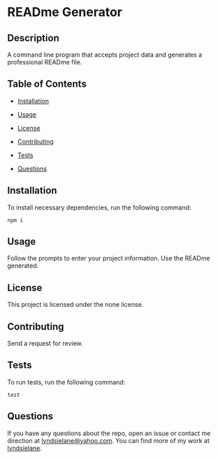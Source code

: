 
# READme Generator



## Description
A command line program that accepts project data and generates a professional READme file.


## Table of Contents
* [Installation](#installation) 

* [Usage](#usage)

* [License](#license)

* [Contributing](#contributing)

* [Tests](#tests)

* [Questions](#questions)
  


## Installation
To install necessary dependencies, run the following command:
```
npm i
```
  

## Usage
Follow the prompts to enter your project information. Use the READme generated.


## License    
This project is licensed under the none license.
    

## Contributing
Send a request for review.


## Tests
To run tests, run the following command:
```
test
```
  


## Questions
If you have any questions about the repo, open an issue or contact me direction at [lyndsielane@yahoo.com](mailto:lyndsielane@yahoo.com). You can find more of my work at [lyndsielane](https://github.com/lyndsielane).
  
